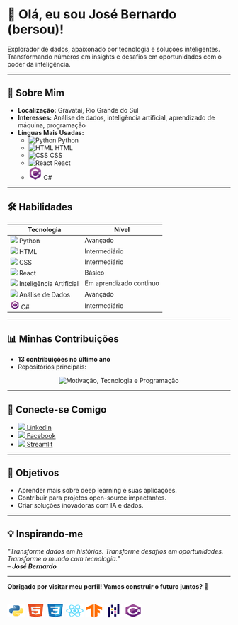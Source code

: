 # 👋 Olá, eu sou José Bernardo (bersou)!

Explorador de dados, apaixonado por tecnologia e soluções inteligentes. Transformando números em insights e desafios em oportunidades com o poder da inteligência.

---

## 📌 Sobre Mim

- **Localização:** Gravataí, Rio Grande do Sul  
- **Interesses:** Análise de dados, inteligência artificial, aprendizado de máquina, programação  
- **Línguas Mais Usadas:**
  - <img src="https://cdn.jsdelivr.net/gh/devicons/devicon/icons/python/python-original.svg" alt="Python" width="30"/> Python  
  - <img src="https://cdn.jsdelivr.net/gh/devicons/devicon/icons/html5/html5-original.svg" alt="HTML" width="30"/> HTML  
  - <img src="https://cdn.jsdelivr.net/gh/devicons/devicon/icons/css3/css3-original.svg" alt="CSS" width="30"/> CSS  
  - <img src="https://cdn.jsdelivr.net/gh/devicons/devicon/icons/react/react-original.svg" alt="React" width="30"/> React  
  - <img src="https://raw.githubusercontent.com/devicons/devicon/master/icons/csharp/csharp-original.svg" alt="C#" width="30"/> C#  

---

## 🛠️ Habilidades

| Tecnologia               | Nível                  |
|--------------------------|------------------------|
| <img src="https://cdn.jsdelivr.net/gh/devicons/devicon/icons/python/python-original.svg" width="20"/> Python | Avançado |
| <img src="https://cdn.jsdelivr.net/gh/devicons/devicon/icons/html5/html5-original.svg" width="20"/> HTML | Intermediário |
| <img src="https://cdn.jsdelivr.net/gh/devicons/devicon/icons/css3/css3-original.svg" width="20"/> CSS | Intermediário |
| <img src="https://cdn.jsdelivr.net/gh/devicons/devicon/icons/react/react-original.svg" width="20"/> React | Básico |
| <img src="https://cdn.jsdelivr.net/gh/devicons/devicon/icons/tensorflow/tensorflow-original.svg" width="20"/> Inteligência Artificial | Em aprendizado contínuo |
| <img src="https://cdn.jsdelivr.net/gh/devicons/devicon/icons/pandas/pandas-original.svg" width="20"/> Análise de Dados | Avançado |
| <img src="https://raw.githubusercontent.com/devicons/devicon/master/icons/csharp/csharp-original.svg" width="20"/> C# | Intermediário |

---

## 📊 Minhas Contribuições

- **13 contribuições no último ano**  
- Repositórios principais:

<p align="center">
  <img src="https://media.giphy.com/media/qgQUggAC3Pfv687qPC/giphy.gif" alt="Motivação, Tecnologia e Programação" width="350"/>
</p>

---

## 🔗 Conecte-se Comigo

- [<img src="https://cdn.jsdelivr.net/gh/devicons/devicon/icons/linkedin/linkedin-original.svg" width="20"/> LinkedIn](https://www.linkedin.com/in/jos%C3%A9moraesbernardo/)  
- [<img src="https://cdn.jsdelivr.net/gh/devicons/devicon/icons/facebook/facebook-original.svg" width="20"/> Facebook](https://www.facebook.com/share/15o5Dg3HrH/)  
- [<img src="https://streamlit.io/images/brand/streamlit-mark-color.png" width="20"/> Streamlit](https://share.streamlit.io/user/bersou)  

---

## 🎯 Objetivos

- Aprender mais sobre deep learning e suas aplicações.  
- Contribuir para projetos open-source impactantes.  
- Criar soluções inovadoras com IA e dados.  

---

## 💡 Inspirando-me

*"Transforme dados em histórias. Transforme desafios em oportunidades. Transforme o mundo com tecnologia."*  
– **_José Bernardo_**  
  
---

**Obrigado por visitar meu perfil! Vamos construir o futuro juntos? 🚀**

<div style="display: inline_block"><br>
  <img align="center" alt="Bersou-Python" height="30" width="40" src="https://raw.githubusercontent.com/devicons/devicon/master/icons/python/python-original.svg">
  <img align="center" alt="Bersou-HTML" height="30" width="40" src="https://raw.githubusercontent.com/devicons/devicon/master/icons/html5/html5-original.svg">
  <img align="center" alt="Bersou-CSS" height="30" width="40" src="https://raw.githubusercontent.com/devicons/devicon/master/icons/css3/css3-original.svg">
  <img align="center" alt="Bersou-React" height="30" width="40" src="https://raw.githubusercontent.com/devicons/devicon/master/icons/react/react-original.svg">
  <img align="center" alt="Bersou-Tensorflow" height="30" width="40" src="https://raw.githubusercontent.com/devicons/devicon/master/icons/tensorflow/tensorflow-original.svg">
  <img align="center" alt="Bersou-Pandas" height="30" width="40" src="https://raw.githubusercontent.com/devicons/devicon/master/icons/pandas/pandas-original.svg">
  <img align="center" alt="Bersou-Csharp" height="30" width="40" src="https://raw.githubusercontent.com/devicons/devicon/master/icons/csharp/csharp-original.svg">
</div>
